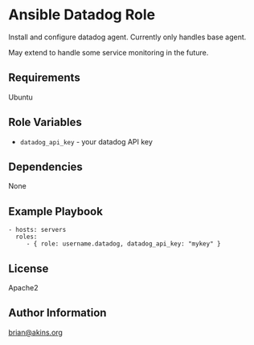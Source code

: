 Ansible Datadog Role
========

Install and configure datadog agent. Currently only handles base agent.

May extend to handle some service monitoring in the future.

Requirements
------------

Ubuntu

Role Variables
--------------

- `datadog_api_key` - your datadog API key

Dependencies
------------
None

Example Playbook
-------------------------

    - hosts: servers
      roles:
         - { role: username.datadog, datadog_api_key: "mykey" }

License
-------

Apache2

Author Information
------------------

brian@akins.org

